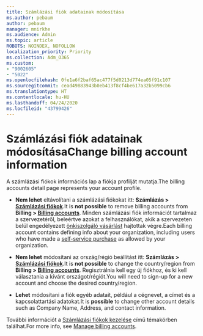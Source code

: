 ```yaml
---
title: Számlázási fiók adatainak módosítása
ms.author: pebaum
author: pebaum
manager: mnirkhe
ms.audience: Admin
ms.topic: article
ROBOTS: NOINDEX, NOFOLLOW
localization_priority: Priority
ms.collection: Adm_O365
ms.custom:
- "9002605"
- "5022"
ms.openlocfilehash: 0fe1a6f2baf65ac477f5d0213d774ea05f91c107
ms.sourcegitcommit: cead49883943b0eb413f8cf4be617a32b5099cb6
ms.translationtype: HT
ms.contentlocale: hu-HU
ms.lasthandoff: 04/24/2020
ms.locfileid: "43799426"
---
```

# <a name="change-billing-account-information"></a><span data-ttu-id="b33a8-102">Számlázási fiók adatainak módosítása</span><span class="sxs-lookup"><span data-stu-id="b33a8-102">Change billing account information</span></span>

<span data-ttu-id="b33a8-103">A számlázási fiókok információs lap a fiókja profilját mutatja.</span><span class="sxs-lookup"><span data-stu-id="b33a8-103">The billing accounts detail page represents your account profile.</span></span>

- <span data-ttu-id="b33a8-104">**Nem lehet** eltávolítani a számlázási fiókokat itt: **Számlázás > [Számlázási fiókok](https://go.microsoft.com/fwlink/p/?linkid=2084771)**.</span><span class="sxs-lookup"><span data-stu-id="b33a8-104">It is **not possible** to remove billing accounts from **Billing > [Billing accounts](https://go.microsoft.com/fwlink/p/?linkid=2084771)**.</span></span> <span data-ttu-id="b33a8-105">Minden számlázási fiók információt tartalmaz a szervezetéről, beleértve azokat a felhasználókat, akik a szervezeten belül engedélyezett [önkiszolgáló vásárlást](https://docs.microsoft.com/microsoft-365/commerce/subscriptions/manage-self-service-purchases-admins) hajtottak végre.</span><span class="sxs-lookup"><span data-stu-id="b33a8-105">Each billing account contains defining info about your organization, including users who have made a [self-service purchase](https://docs.microsoft.com/microsoft-365/commerce/subscriptions/manage-self-service-purchases-admins) as allowed by your organization.</span></span> 

- <span data-ttu-id="b33a8-106">**Nem lehet** módosítani az ország/régió beállítást itt: **Számlázás > [Számlázási fiókok](https://go.microsoft.com/fwlink/p/?linkid=2084771)**.</span><span class="sxs-lookup"><span data-stu-id="b33a8-106">It is **not possible** to change the country/region from **Billing > [Billing accounts](https://go.microsoft.com/fwlink/p/?linkid=2084771)**.</span></span> <span data-ttu-id="b33a8-107">Regisztrálnia kell egy új fiókhoz, és ki kell választania a kívánt országot/régiót.</span><span class="sxs-lookup"><span data-stu-id="b33a8-107">You will need to sign-up for a new account and choose the desired country/region.</span></span> 

- <span data-ttu-id="b33a8-108">**Lehet** módosítani a fiók egyéb adatait, például a cégnevet, a címet és a kapcsolattartási adatokat.</span><span class="sxs-lookup"><span data-stu-id="b33a8-108">It is **possible** to change other account details such as Company Name, Address, and contact information.</span></span> 

<span data-ttu-id="b33a8-109">További információt a [Számlázási fiókok kezelése](https://docs.microsoft.com/microsoft-365/commerce/manage-billing-accounts) című témakörben találhat.</span><span class="sxs-lookup"><span data-stu-id="b33a8-109">For more info, see [Manage billing accounts](https://docs.microsoft.com/microsoft-365/commerce/manage-billing-accounts).</span></span> 
